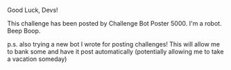 Good Luck, Devs!

This challenge has been posted by Challenge Bot Poster 5000.  I'm a robot.  Beep Boop.

p.s. also trying a new bot I wrote for posting challenges!  This will allow me to bank some and have it post automatically (potentially allowing me to take a vacation someday)
